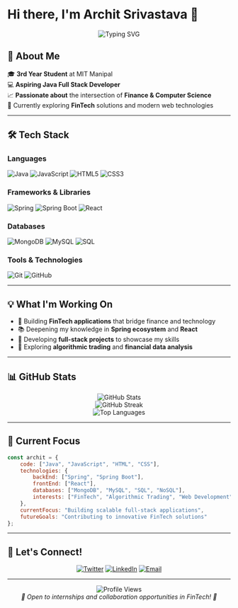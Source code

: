 # Hi there, I'm Archit Srivastava 👋

<div align="center">
  <img src="https://readme-typing-svg.herokuapp.com?font=Fira+Code&size=30&pause=500&color=2196F3&center=true&vCenter=true&width=600&lines=Full+Stack+Java+Developer;Finance+%2B+Technology+Enthusiast;MIT+Manipal+Student" alt="Typing SVG" />
</div>

## 🚀 About Me

🎓 **3rd Year Student** at MIT Manipal  
💻 **Aspiring Java Full Stack Developer**  
📈 **Passionate about** the intersection of **Finance & Computer Science**  
🌱 Currently exploring **FinTech** solutions and modern web technologies

---

## 🛠️ Tech Stack

### Languages
![Java](https://img.shields.io/badge/Java-ED8B00?style=for-the-badge&logo=openjdk&logoColor=white)
![JavaScript](https://img.shields.io/badge/JavaScript-F7DF1E?style=for-the-badge&logo=javascript&logoColor=black)
![HTML5](https://img.shields.io/badge/HTML5-E34F26?style=for-the-badge&logo=html5&logoColor=white)
![CSS3](https://img.shields.io/badge/CSS3-1572B6?style=for-the-badge&logo=css3&logoColor=white)

### Frameworks & Libraries
![Spring](https://img.shields.io/badge/Spring-6DB33F?style=for-the-badge&logo=spring&logoColor=white)
![Spring Boot](https://img.shields.io/badge/Spring_Boot-6DB33F?style=for-the-badge&logo=spring-boot&logoColor=white)
![React](https://img.shields.io/badge/React-20232A?style=for-the-badge&logo=react&logoColor=61DAFB)

### Databases
![MongoDB](https://img.shields.io/badge/MongoDB-4EA94B?style=for-the-badge&logo=mongodb&logoColor=white)
![MySQL](https://img.shields.io/badge/MySQL-005C84?style=for-the-badge&logo=mysql&logoColor=white)
![SQL](https://img.shields.io/badge/SQL-4479A1?style=for-the-badge&logo=postgresql&logoColor=white)

### Tools & Technologies
![Git](https://img.shields.io/badge/Git-F05032?style=for-the-badge&logo=git&logoColor=white)
![GitHub](https://img.shields.io/badge/GitHub-100000?style=for-the-badge&logo=github&logoColor=white)

---

## 💡 What I'm Working On

- 🏦 Building **FinTech applications** that bridge finance and technology
- 📚 Deepening my knowledge in **Spring ecosystem** and **React**
- 🚀 Developing **full-stack projects** to showcase my skills
- 💼 Exploring **algorithmic trading** and **financial data analysis**

---

## 📊 GitHub Stats

<div align="center">
  <img src="https://github-readme-stats.vercel.app/api?username=archxit&show_icons=true&theme=radical&hide_border=true" alt="GitHub Stats" />
</div>

<div align="center">
  <img src="https://github-readme-streak-stats.herokuapp.com/?user=archxit&theme=radical&hide_border=true" alt="GitHub Streak" />
</div>

<div align="center">
  <img src="https://github-readme-stats.vercel.app/api/top-langs/?username=archxit&layout=compact&theme=radical&hide_border=true" alt="Top Languages" />
</div>

---

## 🎯 Current Focus

```javascript
const archit = {
    code: ["Java", "JavaScript", "HTML", "CSS"],
    technologies: {
        backEnd: ["Spring", "Spring Boot"],
        frontEnd: ["React"],
        databases: ["MongoDB", "MySQL", "SQL", "NoSQL"],
        interests: ["FinTech", "Algorithmic Trading", "Web Development"]
    },
    currentFocus: "Building scalable full-stack applications",
    futureGoals: "Contributing to innovative FinTech solutions"
};
```

---

## 🤝 Let's Connect!

<div align="center">

[![Twitter](https://img.shields.io/badge/Twitter-1DA1F2?style=for-the-badge&logo=twitter&logoColor=white)](https://x.com/archxit)
[![LinkedIn](https://img.shields.io/badge/LinkedIn-0077B5?style=for-the-badge&logo=linkedin&logoColor=white)](https://www.linkedin.com/in/architsrivastavabiz/)
[![Email](https://img.shields.io/badge/Email-D14836?style=for-the-badge&logo=gmail&logoColor=white)](mailto:architsrivastava1107@gmail.com)

</div>

---

<div align="center">
  <img src="https://komarev.com/ghpvc/?username=archxit&color=blueviolet&style=for-the-badge" alt="Profile Views" />
</div>

<div align="center">
  <i>💼 Open to internships and collaboration opportunities in FinTech! 💼</i>
</div>
